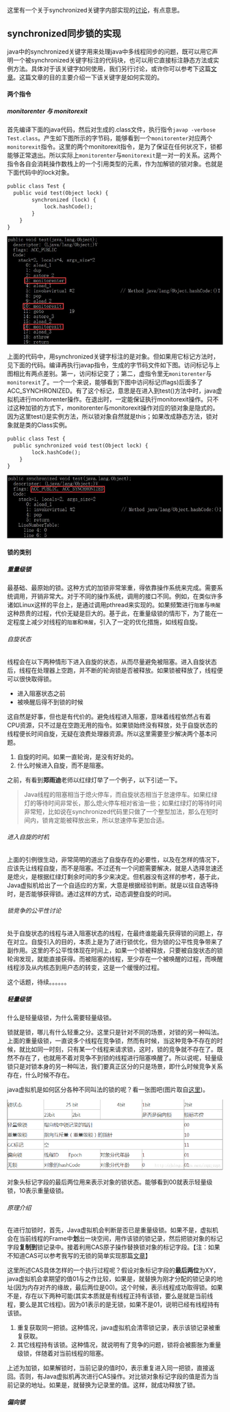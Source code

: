 这里有一个关于synchronized关键字内部实现的[讨论](https://stackoverflow.com/questions/25949145/synchronized-keyword-internal-implementation)，有点意思。
## synchronized同步锁的实现
java中的synchronized关键字用来处理java中多线程同步的问题，既可以用它声明一个被synchronized关键字标注的代码块，也可以用它直接标注静态方法或实例方法。具体对于该关键字如何使用，我们另行讨论，或许你可以参考下这篇[文章](https://www.journaldev.com/31514/java-synchronized-keyword-method-block)。这篇文章的目的主要介绍一下该关键字是如何实现的。

#### 两个指令
##### monitorenter 与 monitorexit
首先编译下面的java代码，然后对生成的.class文件，执行指令`javap -verbose Test.class`。产生如下图所示的字节码，能够看到一个`monitorenter`对应两个`monitorexit`指令。这里的两个monitorexit指令，是为了保证在任何状况下，锁都能够正常退出。所以实际上`monitorenter`与`monitorexit`是一对一的关系。这两个指令各自会消耗操作数栈上的一个引用类型的元素，作为加解锁的锁对象。也就是下面代码中的lock对象。

    public class Test {
      public void test(Object lock) {
            synchronized (lock) {
                lock.hashCode();
            }
        }
    }
![](https://github.com/WalkingNL/Pics/blob/master/synchronized.jpg)

上面的代码中，用synchronized关键字标注的是对象。但如果用它标记方法时，见下面的代码。编译再执行javap指令，生成的字节码文件如下图。访问标记与上图相比有两点差别。第一，访问标记变了；第二，虚指令里无`monitorenter`与`monitorexit`了。一个一个来说，能够看到下图中访问标记(flags)后面多了ACC_SYNCHRONIZED。有了这个标记，意思是在进入到test()方法中时，java虚拟机进行monitorenter操作。在退出时，一定能保证执行monitorexit操作。只不过这种加锁的方式下，monitorenter与monitorexit操作对应的锁对象是隐式的。因为这里test()是实例方法，所以锁对象自然就是this；如果改成静态方法，锁对象就是类的Class实例。
    
    public class Test {
      public synchronized void test(Object lock) {
            lock.hashCode();
        }
    }
    
![](https://github.com/WalkingNL/Pics/blob/master/synchronized_mark.jpg)

#### 锁的类别

##### 重量级锁
最基础、最原始的锁。这种方式的加锁非常笨重，得依靠操作系统来完成。需要系统调用，开销非常大。对于不同的操作系统，调用的接口不同。例如，在类似许多诸如Linux这样的平台上，是通过调用pthread来实现的。如果频繁进行`阻塞`与`唤醒`这种昂贵的过程，代价无疑是巨大的。基于此，在重量级锁的情形下，为了能在一定程度上减少对线程的`阻塞`和`唤醒`，引入了一定的优化措施，如线程自旋。
###### 自旋状态
线程会在以下两种情形下进入自旋的状态，从而尽量避免被阻塞。进入自旋状态后，线程在处理器上空跑，并不断的轮询锁是否被释放。如果锁被释放了，线程便可以很快取得锁。
  * 进入阻塞状态之前
  * 被唤醒后得不到锁的时候

这自然是好事，但也是有代价的。避免线程进入阻塞，意味着线程依然占有着CPU资源，只不过是在空跑无用的指令。如果锁始终没有释放，处于自旋状态的线程便长时间自旋，无疑在浪费处理器资源。所以这里需要至少解决两个基本问题。
1. 自旋的时间。如果一直轮询，是没有好处的。
2. 什么时候进入自旋，而不是阻塞。

之前，有看到**郑雨迪**老师以红绿灯举了一个例子，以下引述一下。
> Java线程的阻塞相当于熄火停车，而自旋状态相当于怠速停车。如果红绿灯的等待时间非常长，那么熄火停车相对省油一些；如果红绿灯的等待时间非常短，比如说在synchronized代码里只做了一个整型加法，那么在短时间内，锁肯定能被释放出来，所以怠速停车更加合适。

###### 进入自旋的时机
上面的引例很生动，非常简明的道出了自旋存在的必要性，以及在怎样的情况下，应该先让线程自旋，而不是阻塞。不过还有一个问题需要解决，就是人选择怠速还是熄火，是根据红绿灯剩余时间的多少来决定。但机器没有这样的参考，基于此，Java虚拟机给出了一个自适应的方案，大意是根据经验判断。就是以往自选等待时，是否能够获得锁。通过这样的方式，动态调整自旋的时间。

###### 锁竞争的公平性讨论
处于自旋状态的线程与进入阻塞状态的线程，在最终谁能最先获得锁的问题上，存在对立。自旋引入的目的，本质上是为了进行锁优化，但为锁的公平性竞争带来了副作用。这里的不公平性体现在时间上，如果一个锁被释放，只要被自旋状态的锁轮询发现，就能直接获得。而被阻塞的线程，至少存在一个被唤醒的过程，而唤醒线程涉及从内核态到用户态的转变，这是一个缓慢的过程。

这个话题，待续。。。。。。

##### 轻量级锁
什么是轻量级锁，为什么需要轻量级锁。

锁就是锁，哪儿有什么轻重之分。这里只是针对不同的场景，对锁的另一种叫法。上面的重量级锁，一直说多个线程在竞争锁，然而有时候，当这种竞争不存在的时候，就比如同一时刻，只有某一个线程来请求锁，这时，锁的竞争就不存在了。既然不存在了，也就用不着对竞争不到锁的线程进行阻塞唤醒了。所以说呢，轻量级锁只是对锁本身的另一种叫法，我们要真正区分的只是场景，即什么时候竞争关系存在，什么时候不存在。

java虚拟机是如何区分各种不同叫法的锁的呢？看一张图吧(图片取自[这里](https://blog.csdn.net/zc19921215/article/details/84780335))。

![](https://github.com/WalkingNL/Pics/blob/master/synchronized_0.png)

对象头标记字段的最后两位用来表示对象的锁状态。能够看到00就表示轻量级锁，10表示重量级锁。
###### 原理介绍
在进行加锁时，首先，Java虚拟机会判断是否已是重量级锁。如果不是，虚拟机会在当前线程的Frame中**划**出一块空间，用作该锁的锁记录，然后把锁对象的标记字段**复制到**锁记录中。接着利用CAS原子操作替换锁对象的标记字段。【注：如果不知道CAS可以参考我写的无锁的简单实现那篇[文章](https://github.com/WalkingNL/C-CPP/blob/master/LockFree.md)】

这里所述CAS具体怎样的一个执行过程呢？假设对象标记字段的**最后两位**为XY，java虚拟机会拿期望的值01与之作比较，如果是，就替换为刚才分配的锁记录的地址(因为内存对齐的缘故，最后两位是00)。这个时候，表示线程成功取得锁。如果不是，存在以下两种可能(其实本质就是有线程正持有该锁，要么是就是当前线程，要么是其它线程)。因为01表示的是无锁，如果不是01，说明已经有线程持有该锁。
1. 重复获取同一把锁。这种情况，java虚拟机会清零锁记录，表示该锁记录被重复获取。
2. 其它线程持有该锁。这种情况，就说明有了竞争的问题，锁将会被膨胀为重量级锁，伴随着对当前线程的阻塞。

上述为加锁，如果解锁时，当前记录的值时0，表示重复进入同一把锁，直接返回。否则，有Java虚拟机再次进行CAS操作。对比锁对象标记字段的值是否为当前记录的地址。如果是，就替换为记录里的值。这样，就成功释放了锁。

##### 偏向锁
